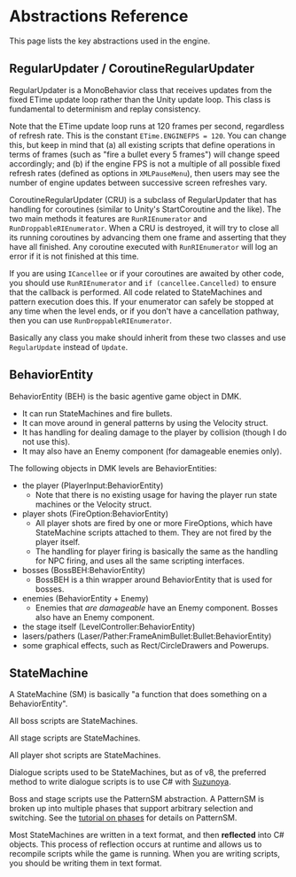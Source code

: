 # Abstractions Reference

This page lists the key abstractions used in the engine.

## RegularUpdater / CoroutineRegularUpdater

RegularUpdater is a MonoBehavior class that receives updates from the fixed ETime update loop rather than the Unity update loop. This class is fundamental to determinism and replay consistency. 

Note that the ETime update loop runs at 120 frames per second, regardless of refresh rate. This is the constant `ETime.ENGINEFPS = 120`. You can change this, but keep in mind that (a) all existing scripts that define operations in terms of frames (such as "fire a bullet every 5 frames") will change speed accordingly; and (b) if the engine FPS is not a multiple of all possible fixed refresh rates (defined as options in `XMLPauseMenu`), then users may see the number of engine updates between successive screen refreshes vary.

CoroutineRegularUpdater (CRU) is a subclass of RegularUpdater that has handling for coroutines (similar to Unity's StartCoroutine and the like). The two main methods it features are `RunRIEnumerator` and `RunDroppableRIEnumerator`. When a CRU is destroyed, it will try to close all its running coroutines by advancing them one frame and asserting that they have all finished. Any coroutine executed with `RunRIEnumerator` will log an error if it is not finished at this time.

 If you are using `ICancellee` or if your coroutines are awaited by other code, you should use `RunRIEnumerator` and `if (cancellee.Cancelled)` to ensure that the callback is performed. All code related to StateMachines and pattern execution does this. If your enumerator can safely be stopped at any time when the level ends, or if you don't have a cancellation pathway, then you can use `RunDroppableRIEnumerator`.

Basically any class you make should inherit from these two classes and use `RegularUpdate` instead of `Update`. 

## BehaviorEntity

BehaviorEntity (BEH) is the basic agentive game object in DMK.

- It can run StateMachines and fire bullets. 
- It can move around in general patterns by using the Velocity struct.
- It has handling for dealing damage to the player by collision (though I do not use this).
- It may also have an Enemy component (for damageable enemies only). 

The following objects in DMK levels are BehaviorEntities:

- the player (PlayerInput:BehaviorEntity)
  - Note that there is no existing usage for having the player run state machines or the Velocity struct.
- player shots (FireOption:BehaviorEntity)
  - All player shots are fired by one or more FireOptions, which have StateMachine scripts attached to them. They are not fired by the player itself.
  - The handling for player firing is basically the same as the handling for NPC firing, and uses all the same scripting interfaces. 
- bosses (BossBEH:BehaviorEntity)
  - BossBEH is a thin wrapper around BehaviorEntity that is used for bosses.
- enemies (BehaviorEntity + Enemy)
  - Enemies that *are damageable* have an Enemy component. Bosses also have an Enemy component.
- the stage itself (LevelController:BehaviorEntity)
- lasers/pathers (Laser/Pather:FrameAnimBullet:Bullet:BehaviorEntity)
- some graphical effects, such as Rect/CircleDrawers and Powerups.

## StateMachine

A StateMachine (SM) is basically "a function that does something on a BehaviorEntity". 

All boss scripts are StateMachines.

All stage scripts are StateMachines.

All player shot scripts are StateMachines.

Dialogue scripts used to be StateMachines, but as of v8, the preferred method to write dialogue scripts is to use C# with [Suzunoya](szy/intro.md).

Boss and stage scripts use the PatternSM abstraction. A PatternSM is broken up into multiple phases that support arbitrary selection and switching. See the [tutorial on phases](t07.md) for details on PatternSM.

Most StateMachines are written in a text format, and then **reflected** into C# objects. This process of reflection occurs at runtime and allows us to recompile scripts while the game is running. When you are writing scripts, you should be writing them in text format. 


